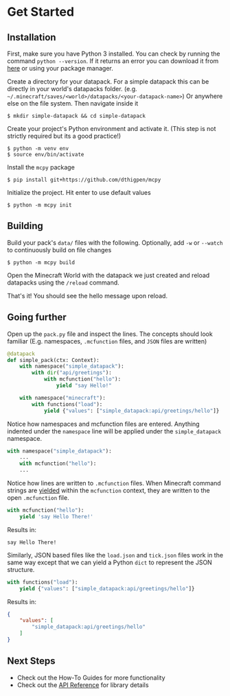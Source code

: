 # Get Started

## Installation

First, make sure you have Python 3 installed. You can check by running the command `python --version`. If it returns an error you can download it from [here](https://www.python.org/downloads/) or using your package manager.

Create a directory for your datapack. For a simple datapack this can be directly in your world's datapacks folder. (e.g. `~/.minecraft/saves/<world>/datapacks/<your-datapack-name>`) Or anywhere else on the file system. Then navigate inside it
```
$ mkdir simple-datapack && cd simple-datapack
```

Create your project's Python environment and activate it. (This step is not strictly required but its a good practice!)

```
$ python -m venv env
$ source env/bin/activate
```

Install the `mcpy` package

```
$ pip install git+https://github.com/dthigpen/mcpy
```


Initialize the project. Hit enter to use default values

```
$ python -m mcpy init
```

## Building

Build your pack's `data/` files with the following. Optionally, add `-w` or `--watch` to continuously build on file changes

```
$ python -m mcpy build
```

Open the Minecraft World with the datapack we just created and reload datapacks using the `/reload` command.

That's it! You should see the hello message upon reload.

## Going further

Open up the `pack.py` file and inspect the lines. The concepts should look familiar (E.g. namespaces, `.mcfunction` files, and `JSON` files are written)

```python title="pack.py"
@datapack
def simple_pack(ctx: Context):
    with namespace("simple_datapack"):
        with dir("api/greetings"):
            with mcfunction("hello"):
                yield "say Hello!"

    with namespace("minecraft"):
        with functions("load"):
            yield {"values": ["simple_datapack:api/greetings/hello"]}
```

Notice how namespaces and mcfunction files are entered. Anything indented under the `namespace` line will be applied under the `simple_datapack` namespace.

```python title="pack.py"
with namespace("simple_datapack"):
    ...
    with mcfunction("hello"):
    ...
```

Notice how lines are written to `.mcfunction` files. When Minecraft command strings are [yielded](https://docs.python.org/3/reference/expressions.html#yieldexpr) within the `mcfunction` context, they are written to the open `.mcfunction` file.

```python title="pack.py"
with mcfunction("hello"):
    yield 'say Hello There!'
```

Results in:

```mcfunction title="hello.mcfunction"
say Hello There!
```

Similarly, JSON based files like the `load.json` and `tick.json` files work in the same way except that we can yield a Python `dict` to represent the JSON structure.

```python title="pack.py"
with functions("load"):
    yield {"values": ["simple_datapack:api/greetings/hello"]}
```

Results in:

```json title="load.json"
{
    "values": [
        "simple_datapack:api/greetings/hello"
    ]
}
```

## Next Steps

- Check out the How-To Guides for more functionality
- Check out the [API Reference](reference.md) for library details
